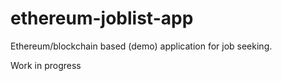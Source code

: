 # ethereum-joblist-app
Ethereum/blockchain based (demo) application for job seeking.  

Work in progress
